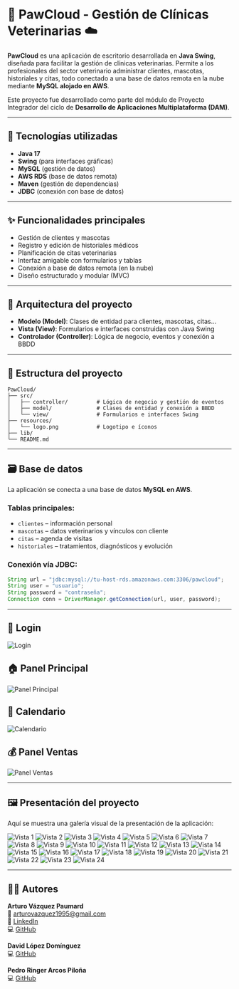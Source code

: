 
# 🐾 PawCloud - Gestión de Clínicas Veterinarias ☁️

**PawCloud** es una aplicación de escritorio desarrollada en **Java Swing**, diseñada para facilitar la gestión de clínicas veterinarias. Permite a los profesionales del sector veterinario administrar clientes, mascotas, historiales y citas, todo conectado a una base de datos remota en la nube mediante **MySQL alojado en AWS**.

Este proyecto fue desarrollado como parte del módulo de Proyecto Integrador del ciclo de **Desarrollo de Aplicaciones Multiplataforma (DAM)**.

---

## 🚀 Tecnologías utilizadas

- **Java 17**
- **Swing** (para interfaces gráficas)
- **MySQL** (gestión de datos)
- **AWS RDS** (base de datos remota)
- **Maven** (gestión de dependencias)
- **JDBC** (conexión con base de datos)

---

## ✨ Funcionalidades principales

- Gestión de clientes y mascotas
- Registro y edición de historiales médicos
- Planificación de citas veterinarias
- Interfaz amigable con formularios y tablas
- Conexión a base de datos remota (en la nube)
- Diseño estructurado y modular (MVC)

---

## 🧱 Arquitectura del proyecto

- **Modelo (Model)**: Clases de entidad para clientes, mascotas, citas...
- **Vista (View)**: Formularios e interfaces construidas con Java Swing
- **Controlador (Controller)**: Lógica de negocio, eventos y conexión a BBDD

---

## 📁 Estructura del proyecto

```
PawCloud/
├── src/
│   ├── controller/         # Lógica de negocio y gestión de eventos
│   ├── model/              # Clases de entidad y conexión a BBDD
│   └── view/               # Formularios e interfaces Swing
├── resources/
│   └── logo.png            # Logotipo e íconos
├── lib/
└── README.md
```

---

## 🗃️ Base de datos

La aplicación se conecta a una base de datos **MySQL en AWS**.

### Tablas principales:
- `clientes` – información personal
- `mascotas` – datos veterinarios y vínculos con cliente
- `citas` – agenda de visitas
- `historiales` – tratamientos, diagnósticos y evolución

### Conexión vía JDBC:

```java
String url = "jdbc:mysql://tu-host-rds.amazonaws.com:3306/pawcloud";
String user = "usuario";
String password = "contraseña";
Connection conn = DriverManager.getConnection(url, user, password);
```

---

## 🔐 Login

![Login](./assets/Login.png)

## 🏠 Panel Principal

![Panel Principal](./assets/PanelHome.png)

## 📅 Calendario

![Calendario](./assets/Calendario.png)

## 💰 Panel Ventas

![Panel Ventas](./assets/PanelVentas.png)

---

## 🖼️ Presentación del proyecto

Aquí se muestra una galería visual de la presentación de la aplicación:

![Vista 1](./assets/PawCloud/1.jpg)
![Vista 2](./assets/PawCloud/2.jpg)
![Vista 3](./assets/PawCloud/3.jpg)
![Vista 4](./assets/PawCloud/4.jpg)
![Vista 5](./assets/PawCloud/5.jpg)
![Vista 6](./assets/PawCloud/6.jpg)
![Vista 7](./assets/PawCloud/7.jpg)
![Vista 8](./assets/PawCloud/8.jpg)
![Vista 9](./assets/PawCloud/9.jpg)
![Vista 10](./assets/PawCloud/10.jpg)
![Vista 11](./assets/PawCloud/11.jpg)
![Vista 12](./assets/PawCloud/12.jpg)
![Vista 13](./assets/PawCloud/13.jpg)
![Vista 14](./assets/PawCloud/14.jpg)
![Vista 15](./assets/PawCloud/15.jpg)
![Vista 16](./assets/PawCloud/16.jpg)
![Vista 17](./assets/PawCloud/17.jpg)
![Vista 18](./assets/PawCloud/18.jpg)
![Vista 19](./assets/PawCloud/19.jpg)
![Vista 20](./assets/PawCloud/20.jpg)
![Vista 21](./assets/PawCloud/21.jpg)
![Vista 22](./assets/PawCloud/22.jpg)
![Vista 23](./assets/PawCloud/23.jpg)
![Vista 24](./assets/PawCloud/24.jpg)

---

## 👨‍💻 Autores

**Arturo Vázquez Paumard**  
📧 [arturovazquez1995@gmail.com](mailto:arturovazquez1995@gmail.com)  
💼 [LinkedIn](https://www.linkedin.com/in/arturovazquezpaumard/)  
💻 [GitHub](https://github.com/ArturoVazquez)

**David López Domínguez**  
💻 [GitHub](https://github.com/DavidLD3)

**Pedro Ringer Arcos Piloña**  
💻 [GitHub](https://github.com/PedringerAP)
